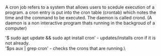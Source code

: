 A cron job refers to a system that allows users to scedule execution of a program. 
a cron entry is put into the cron table (crontab) which notes the time and the command to be executed.
The daemon is called crond. (A daemon is a non interactive program thats running in the backgroud of a computer) 

'$ sudo apt update && sudo apt install cron' - updates/installs cron if it is not already.\
'$ps aux | grep cron' - checks the crons that are running.\
